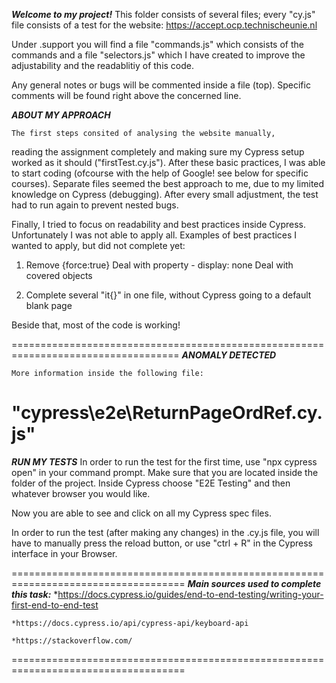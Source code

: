 ***Welcome to my project!***
    This folder consists of several files; every "cy.js" file consists of a test for the
website: https://accept.ocp.technischeunie.nl 

Under .support you will find a file "commands.js" which consists of the commands and a file "selectors.js" which I have created to improve the adjustability and the readablitiy of this code. 

Any general notes or bugs will be commented inside a file (top). Specific comments
will be found right above the concerned line. 

***ABOUT MY APPROACH***

    The first steps consited of analysing the website manually, 
reading the assignment completely and making sure my Cypress setup worked as it should ("firstTest.cy.js").
After these basic practices, I was able to start coding (ofcourse with the help of Google! see below for specific courses).
Separate files seemed the best approach to me, due to my limited knowledge on Cypress (debugging). 
After every small adjustment, the test had to run again to prevent nested bugs. 

Finally, I tried to focus on readability and best practices inside Cypress. Unfortunately I was not able to apply all. 
Examples of best practices I wanted to apply, but did not complete yet:

1) Remove {force:true} 
    Deal with property - display: none
    Deal with covered objects

2) Complete several "it{}" in one file, without Cypress going to a default blank page

Beside that, most of the code is working! 


===================================================================================
***ANOMALY DETECTED***

    More information inside the following file: 
"cypress\e2e\ReturnPageOrdRef.cy.js"
===================================================================================

***RUN MY TESTS***
    In order to run the test for the first time, use "npx cypress open" in your command prompt. Make sure that you are located inside the folder of the project. 
Inside Cypress choose "E2E Testing" and then whatever browser you would like. 

Now you are able to see and click on all my Cypress spec files. 

In order to run the test (after making any changes) in the .cy.js file, you will have to manually press the reload button, or use "ctrl + R" in the Cypress interface in your Browser. 

====================================================================================
    ***Main sources used to complete this task:*** 
    *https://docs.cypress.io/guides/end-to-end-testing/writing-your-first-end-to-end-test

    *https://docs.cypress.io/api/cypress-api/keyboard-api

    *https://stackoverflow.com/
====================================================================================

